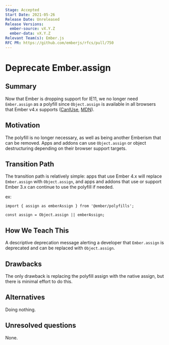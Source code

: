 ```yaml
---
Stage: Accepted
Start Date: 2021-05-26
Release Date: Unreleased
Release Versions:
  ember-source: vX.Y.Z
  ember-data: vX.Y.Z
Relevant Team(s): Ember.js
RFC PR: https://github.com/emberjs/rfcs/pull/750
---
```


<!---
Directions for above:

Stage: Leave as is
Start Date: Fill in with today's date, YYYY-MM-DD
Release Date: Leave as is
Release Versions: Leave as is
Relevant Team(s): Fill this in with the [team(s)](README.md#relevant-teams) to which this RFC applies
RFC PR: Fill this in with the URL for the Proposal RFC PR
-->

# Deprecate Ember.assign

## Summary

Now that Ember is dropping support for IE11, we no longer need `Ember.assign` as a polyfill since `Object.assign`
is available in all browsers that Ember v4.x supports ([CanIUse](https://caniuse.com/mdn-javascript_builtins_object_assign), [MDN](https://developer.mozilla.org/en-US/docs/Web/JavaScript/Reference/Global_Objects/Object/assign#browser_compatibility)).

## Motivation

The polyfill is no longer necessary, as well as being another Emberism that can be removed. Apps and addons can use `Object.assign` or object destructuring depending on their browser support targets.

## Transition Path

The transition path is relatively simple: apps that use Ember 4.x will replace `Ember.assign` with `Object.assign`, and apps and addons that use or support Ember 3.x can continue to use the polyfill if needed.

ex:
```
import { assign as emberAssign } from '@ember/polyfills';

const assign = Object.assign || emberAssign;
```

## How We Teach This

A descriptive deprecation message alerting a developer that `Ember.assign` is deprecated and can be replaced with `Object.assign`.

## Drawbacks

The only drawback is replacing the polyfill assign with the native assign, but there is minimal effort to do this.

## Alternatives

Doing nothing.

## Unresolved questions

None.
